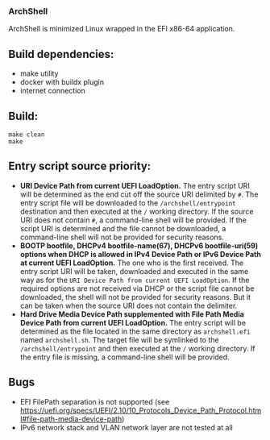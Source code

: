 ### ArchShell

ArchShell is minimized Linux wrapped in the EFI x86-64 application.

## Build dependencies:

- make utility
- docker with buildx plugin
- internet connection

## Build:

```
make clean
make
```

## Entry script source priority:

- **URI Device Path from current UEFI LoadOption.** The entry script URI will be determined as the end cut off the source URI delimited by `#`. The entry script file will be downloaded to the `/archshell/entrypoint` destination and then executed at the `/` working directory. If the source URI does not contain `#`, a command-line shell will be provided. If the script URI is determined and the file cannot be downloaded, a command-line shell will not be provided for security reasons.
- **BOOTP bootfile, DHCPv4 bootfile-name(67), DHCPv6 bootfile-uri(59) options when DHCP is allowed in IPv4 Device Path or IPv6 Device Path at current UEFI LoadOption.** The one who is the first received. The entry script URI will be taken, downloaded and executed in the same way as for the `URI Device Path from current UEFI LoadOption`. If the required options are not received via DHCP or the script file cannot be downloaded, the shell will not be provided for security reasons. But it can be taken when the source URI does not contain the delimiter.
- **Hard Drive Media Device Path supplemented with File Path Media Device Path from current UEFI LoadOption.** The entry script will be determined as the file located in the same directory as `archshell.efi` named `archshell.sh`. The target file will be symlinked to the `/archshell/entrypoint` and then executed at the `/` working directory. If the entry file is missing, a command-line shell will be provided.

## Bugs

- EFI FilePath separation is not supported (see https://uefi.org/specs/UEFI/2.10/10_Protocols_Device_Path_Protocol.html#file-path-media-device-path)
- IPv6 network stack and VLAN network layer are not tested at all
